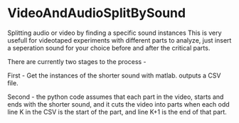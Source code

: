 # VideoAndAudioSplitBySound
Splitting audio or video by finding a specific sound instances
This is very usefull for videotaped experiments with different parts to analyze,
just insert a seperation sound for your choice before and after the critical parts.

There are currently two stages to the process - 

First   -   Get the instances of the shorter sound with matlab.
            outputs a CSV file.

Second  -   the python code assumes that each part in the video,
            starts and ends with the shorter sound, and it cuts the video
            into parts when each odd line K in the CSV is the start of the part,
            and line K+1 is the end of that part.

